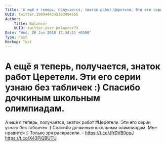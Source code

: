 ```yaml
---
Title: 'А ещё я теперь, получается, знаток работ Церетели. Эти его серии узнаю без табличек :) Спасибо дочкиным школьным олимпиадам.'
UUID: twitter.1009444345303494656
Author:
    Title: Balancer
    UUID: twitter.user.balancer73
Date: 'Wed, 20 Jun 2018 17:34:21 +0300'
Type: Post
Markup: Text
---
```


# А ещё я теперь, получается, знаток работ Церетели. Эти его серии узнаю без табличек :) Спасибо дочкиным школьным олимпиадам.

А ещё я теперь, получается, знаток работ #Церетели. Эти его
серии узнаю без табличек :) Спасибо дочкиным школьным
олимпиадам. Мне нравится :) Только зря раскрасили. -
https://t.co/JfrDVB0ppJ https://t.co/X43PiQBUTU